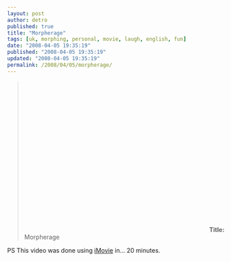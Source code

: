 ```yaml
---
layout: post
author: detro
published: true
title: "Morpherage"
tags: [uk, morphing, personal, movie, laugh, english, fun]
date: "2008-04-05 19:35:19"
published: "2008-04-05 19:35:19"
updated: "2008-04-05 19:35:19"
permalink: /2008/04/05/morpherage/
---
```


<blockquote><object width="425" height="350"><param name="movie" value="http://www.youtube.com/v/xYg7hCd8Dt0"></param><embed src="http://www.youtube.com/v/xYg7hCd8Dt0" type="application/x-shockwave-flash" width="425" height="350"></embed></object>
<strong>Title:</strong> Morpherage
</blockquote>

PS This video was done using <a href="http://www.apple.com/ilife/imovie/">iMovie</a> in... 20 minutes.

